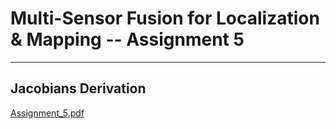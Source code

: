 # Multi-Sensor Fusion for Localization & Mapping -- Assignment 5


---
## Jacobians Derivation 

[Assignment_5.pdf](https://github.com/ZLiu45/Sensor-Fusion-for-Localization-Courseware/files/7917608/Assignment_5.pdf)

